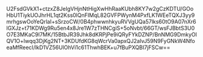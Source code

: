 U2FsdGVkX1+ctzxZ8JeIgVHjnNtHigXwHhRaaKUbh8KY7w2gCzKDTU/GOoHbU1TiykUOJhrHL1qt2Kss0lQnFIMqL82GVFPWynM4PxfLK1WEeTQXJ3yy9mrhgswOoYeQrlaI+sSrzoCW/0B4phwwnhkyuRVVgUQa57lks60tO9A07nXr6lGXJz+t71KDWg9Ru5en4x8Jre1W7zTHNCgiS+5oNvbt/66GT/wsFJBbtS3U0O7E3MKaC9l7MK/15BtbJR39Jhk8dKRPjPe9iQRyFYkDZNP/BnNMG9DmkyOlQV1O+lwqq3DjKg2NT+3KDUfdKG8qWcrVa0apxQJ2aIvJ59N9FyGNkW4NfoeaMfReecI/lkD1VZ56UlOhVi1c61ThwhBEK+u7fBuPXQBI7jFSCw==
